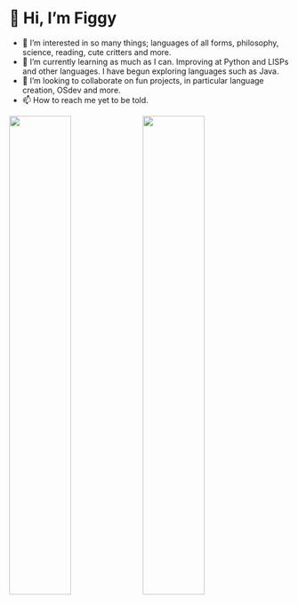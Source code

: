 # 👋 Hi, I’m Figgy
- 👀 I’m interested in so many things; languages of all forms, philosophy, science, reading, cute critters and more. 
- 🌱 I’m currently learning as much as I can. Improving at Python and LISPs and other languages. I have begun exploring languages such as Java. 
- 💞️ I’m looking to collaborate on fun projects, in particular language creation, OSdev and more.
- 📫 How to reach me yet to be told.

<img align="left" width="47%" src="https://github-readme-stats.vercel.app/api?username=jack-adorbs&show_icons=true&include_all_commits=true&theme=radical"/>
<img align="left" width="47%" src="https://github-readme-stats.vercel.app/api/top-langs/?username=jack-adorbs&layout=compact&langs_count=15&theme=radical&hide=brainfuck"/>

<!---
jack-adorbs/jack-adorbs is a ✨ special ✨ repository because its `README.md` (this file) appears on your GitHub profile.
You can click the Preview link to take a look at your changes.
--->
